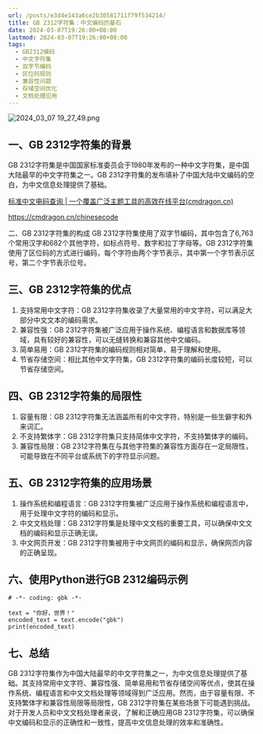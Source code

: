```yaml
---
url: /posts/e3d4e143a6ce2b30581711f79f534214/
title: GB 2312字符集：中文编码的基石
date: 2024-03-07T19:26:00+08:00
lastmod: 2024-03-07T19:26:00+08:00
tags:
  - GB2312编码
  - 中文字符集
  - 双字节编码
  - 区位码规则
  - 兼容性问题
  - 存储空间优化
  - 文档处理应用
---
```



<img src="https://static.cmdragon.cn/blog/images/2024_03_07 19_27_49.png@blog" title="2024_03_07 19_27_49.png" alt="2024_03_07 19_27_49.png"/>

## 一、GB 2312字符集的背景

GB 2312字符集是中国国家标准委员会于1980年发布的一种中文字符集，是中国大陆最早的中文字符集之一。GB
2312字符集的发布填补了中国大陆中文编码的空白，为中文信息处理提供了基础。

[标准中文电码查询 | 一个覆盖广泛主题工具的高效在线平台(cmdragon.cn)](https://cmdragon.cn/chinesecode)

https://cmdragon.cn/chinesecode

二、GB 2312字符集的构成 GB 2312字符集使用了双字节编码，其中包含了6,763个常用汉字和682个其他字符，如标点符号、数字和拉丁字母等。GB
2312字符集使用了区位码的方式进行编码，每个字符由两个字节表示，其中第一个字节表示区号，第二个字节表示位号。

## 三、GB 2312字符集的优点

1. 支持常用中文字符：GB 2312字符集收录了大量常用的中文字符，可以满足大部分中文文本的编码需求。
2. 兼容性强：GB 2312字符集被广泛应用于操作系统、编程语言和数据库等领域，具有较好的兼容性，可以无缝转换和兼容其他中文编码。
3. 简单易用：GB 2312字符集的编码规则相对简单，易于理解和使用。
4. 节省存储空间：相比其他中文字符集，GB 2312字符集的编码长度较短，可以节省存储空间。

## 四、GB 2312字符集的局限性

1. 容量有限：GB 2312字符集无法涵盖所有的中文字符，特别是一些生僻字和外来词汇。
2. 不支持繁体字：GB 2312字符集只支持简体中文字符，不支持繁体字的编码。
3. 兼容性局限：GB 2312字符集在与其他字符集的兼容性方面存在一定局限性，可能导致在不同平台或系统下的字符显示问题。

## 五、GB 2312字符集的应用场景

1. 操作系统和编程语言：GB 2312字符集被广泛应用于操作系统和编程语言中，用于处理中文字符的编码和显示。
2. 中文文档处理：GB 2312字符集是处理中文文档的重要工具，可以确保中文文档的编码和显示正确无误。
3. 中文网页开发：GB 2312字符集被用于中文网页的编码和显示，确保网页内容的正确呈现。

## 六、使用Python进行GB 2312编码示例

```
# -*- coding: gbk -*-

text = "你好，世界！"
encoded_text = text.encode("gbk")
print(encoded_text)
```

## 七、总结

GB
2312字符集作为中国大陆最早的中文字符集之一，为中文信息处理提供了基础。其支持常用中文字符、兼容性强、简单易用和节省存储空间等优点，使其在操作系统、编程语言和中文文档处理等领域得到广泛应用。然而，由于容量有限、不支持繁体字和兼容性局限等局限性，GB
2312字符集在某些场景下可能遇到挑战。对于开发人员和中文文档处理者来说，了解和正确应用GB
2312字符集，可以确保中文编码和显示的正确性和一致性，提高中文信息处理的效率和准确性。